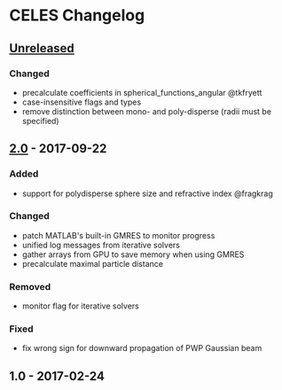# CELES Changelog

<!--
  format inspired by [Keep a Changelog](http://keepachangelog.com/en/1.0.0/)
  
  please use the following types where appropriate
    Added     	for new features.
    Changed   	for changes in existing functionality.
    Deprecated  for soon-to-be removed features.
    Removed   	for now removed features.
    Fixed     	for any bug fixes.
-->


## [Unreleased]
### Changed
- precalculate coefficients in spherical_functions_angular @tkfryett
- case-insensitive flags and types
- remove distinction between mono- and poly-disperse (radii must be specified)


## [2.0] - 2017-09-22
### Added
- support for polydisperse sphere size and refractive index @fragkrag

### Changed
- patch MATLAB's built-in GMRES to monitor progress
- unified log messages from iterative solvers
- gather arrays from GPU to save memory when using GMRES
- precalculate maximal particle distance

### Removed
- monitor flag for iterative solvers

### Fixed
- fix wrong sign for downward propagation of PWP Gaussian beam


## 1.0 - 2017-02-24

[Unreleased]: https://github.com/disordered-photonics/celes/compare/v2.0...HEAD
[2.0]: https://github.com/disordered-photonics/celes/compare/v1.0...v2.0

